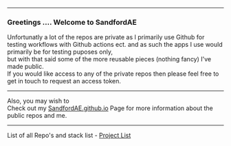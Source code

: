 ***
### Greetings ....  Welcome to SandfordAE

Unfortunatly a lot of the repos are private as I primarily use Github for testing workflows with Github actions ect.
and as such the apps I use would primarily be for testing puposes only,  
but with that said some of the more reusable pieces (nothing fancy) I've made public.  
If you would like access to any of the private repos then please feel free to get in touch to request an access token.  

***

Also, you may wish to  
Check out my [SandfordAE.github.io](https://sandfordae.github.io/) Page for more information about the public repos and me.

***

List of all Repo's and stack list - [Project List](https://github.com/SandfordAE/Aluminium)


